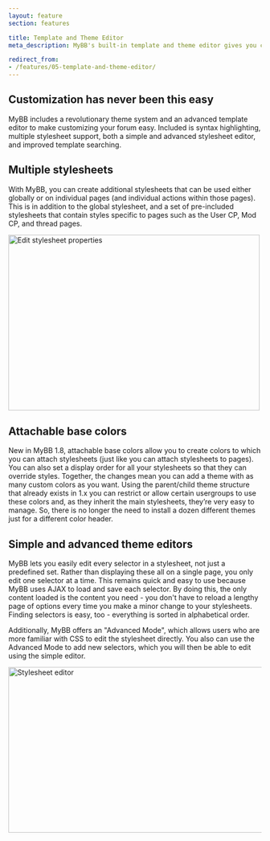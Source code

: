```yaml
---
layout: feature
section: features

title: Template and Theme Editor
meta_description: MyBB's built-in template and theme editor gives you complete control over your forum's design.

redirect_from:
- /features/05-template-and-theme-editor/
---
```

## Customization has never been this easy

MyBB includes a revolutionary theme system and an advanced template editor to make customizing your forum easy. Included is syntax highlighting, multiple stylesheet support, both a simple and advanced stylesheet editor, and improved template searching.

## Multiple stylesheets

With MyBB, you can create additional stylesheets that can be used either globally or on individual pages (and individual actions within those pages). This is in addition to the global stylesheet, and a set of pre-included stylesheets that contain styles specific to pages such as the User CP, Mod CP, and thread pages.

<p class="tourScreenshot"><a href="{{ site.url }}/assets/images/tour/template-themes/stylesheets.png" class="fancybox" title="Customizing your forum has been made easy, even for those with no previous design experience."><img alt="Edit stylesheet properties" src="{{ site.url }}/assets/images/tour/template-themes/stylesheets.png" width="500" height="350" /></a></p>

## Attachable base colors

New in MyBB 1.8, attachable base colors allow you to create colors to which you can attach stylesheets (just like you can attach stylesheets to pages). You can also set a display order for all your stylesheets so that they can override styles. Together, the changes mean you can add a theme with as many custom colors as you want. Using the parent/child theme structure that already exists in 1.x you can restrict or allow certain usergroups to use these colors and, as they inherit the main stylesheets, they’re very easy to manage. So, there is no longer the need to install a dozen different themes just for a different color header.

## Simple and advanced theme editors

MyBB lets you easily edit every selector in a stylesheet, not just a predefined set. Rather than displaying these all on a single page, you only edit one selector at a time. This remains quick and easy to use because MyBB uses AJAX to load and save each selector. By doing this, the only content loaded is the content you need - you don't have to reload a lengthy page of options every time you make a minor change to your stylesheets. Finding selectors is easy, too - everything is sorted in alphabetical order.

Additionally, MyBB offers an "Advanced Mode", which allows users who are more familiar with CSS to edit the stylesheet directly. You also can use the Advanced Mode to add new selectors, which you will then be able to edit using the simple editor.</p>

<p class="tourScreenshot"><a href="{{ site.url }}/assets/images/tour/template-themes/theme-editor.png" class="fancybox" title="The simple theme editor makes both designing themes and learning CSS an enjoyable experience."><img alt="Stylesheet editor" src="{{ site.url }}/assets/images/tour/template-themes/theme-editor.png" width="600" height="330" /></a></p>
